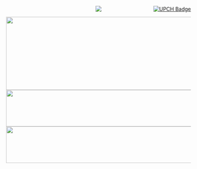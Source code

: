 <div style="position: relative; height: 100px;">
    <a href="https://www.cayetano.edu.pe/" style="position: absolute; top: 0; right: 0;">
        <img src="https://img.shields.io/badge/UPCH-%20-101010?style=for-the-badge&logo=universities&logoColor=white&labelColor=FFD700" alt="UPCH Badge">
    </a>

<p align="center">
  <a href="https://github.com/DenverCoder1/readme-typing-svg">
    <img src="https://readme-typing-svg.herokuapp.com?font=Time+New+Roman&color=F1C40F&size=25&center=true&vCenter=true&width=600&height=100&lines=UNIVERSIDAD+PERUANA+CAYETANO+HEREDIA">
  </a>
</p>

<img src="https://github.com/user-attachments/assets/64c53328-aca9-47a0-91bc-dc747c870358" width="1500" height="200">
<img src="https://github.com/user-attachments/assets/ddff3284-996a-48f4-9bde-3541237d72f5" width="1500" height="100">
<img src="https://github.com/user-attachments/assets/aaf019ab-d1a7-4b49-b2dd-6391487e28c0" width="1500" height="100">


